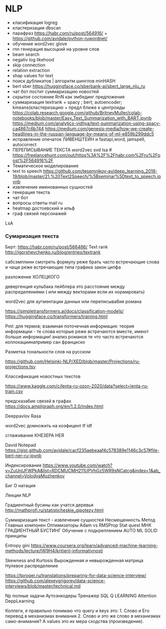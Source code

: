 # NLP

* класификация logreg 
* кластеризация dbscan 
* парафраз https://habr.com/ru/post/564916/ + https://github.com/avidale/python-ruwordnet/
* обучение word2vec glove 
* rnn генерация высоцкий на уровне слов 
* beam search
* negativ log likehood
* skip connection 
* relation extraction
* shap values for text
* поиск дубликатов | алгоритм шинглов minHASH
* bert sber https://huggingface.co/sberbank-ai/sbert_large_nlu_ru
* чат бот постит суммаризацию новостей
* скрытое состояние RnN как эмбединг предложения
* суммаризация textrank + spacy ; bert; autoencoder; kmeans(кластеризацию + предл ближе к центроиды
https://colab.research.google.com/github/BritneyMuller/colab-notebooks/blob/master/Easy_Text_Summarization_with_BART.ipynb
https://medium.com/analytics-vidhya/text-summarization-using-spacy-ca4867c6b744
https://medium.com/genesis-media/how-we-create-headlines-in-the-russian-language-by-means-of-ml-e859b299ddc5
* исправление опечаток ЛИВЕНШТЕЙН и fastapi,word, jamspell, autocorrect
* ПЕРЕПИСЫВАНИЕ ТЕКСТА word2vec svd lsa # https://freelancehunt.com/out/https%3A%2F%2Fhabr.com%2Fru%2Fpost%2F564916%2F
* Тематическое моделирование
* text to speech https://github.com/tesemnikov-av/deep_learning_2018-19/blob/master/21.%20Text2Speech/%5Bseminar%5Dtext_to_speech.ipynb
* извлечение именованных сущностей
* генерация текста 
* чат бот 
* вопросы ответы mail ru
* heatmap достоевский и ильф 
* граф связей персонажей

LsA 

### Сумаризация текста
Берт:
https://habr.com/ru/post/566486/
Text rank 
http://igorshevchenko.ru/blog/entries/textrank

сабсэмплинн смотреть формулу реже брать часто встречающие слова и чаще реже встречающие типа графика закон ципфа

разложение ХОЛЕЦКОГО

девергенция кульбака лейблера это расстояние между распределениями ( или между векторами если их нормировать)


word2vec для аугментации данных или переписыва6ия романа 


https://simpletransformers.ai/docs/classification-models/
https://huggingface.co/transformers/training.html

PmI: для термов; взаимная поточечная информация: теория информации - те слова которые реже встречаются вместе, имеют больше информации! анализ романов те что часто встречаются коллокациинапример сан франциско

Разметка тональности слов на русском

https://github.com/Helsinki-NLP/XED/blob/master/Projections/ru-projections.tsv

Классификация новостных текстов 

https://www.kaggle.com/c/lenta-ru-ozon-2020/data?select=lenta-ru-train.csv

предсказа6ие связей в графах 
https://docs.ampligraph.org/en/1.2.0/index.html

Deeppavlov
Rasa

word2vec домножить на коэфицент tf idf

сглаживание КНЕЗЕРА НЕЯ



David Notepad
https://gist.github.com/avidale/cacf235aebeaaf4c578389e1146c3c57#file-bert-ner-ru-ipynb

Индексирование
https://www.youtube.com/watch?v=ZuUnlJFWPkA&list=RDCMUCMH211UPVhGz5WR9sNCatcg&index=1&ab_channel=VolodyaMozhenkov

Биг О натация


Лекции NLP

Градиентный бусины как учатся деревья
http://mathprofi.ru/statisticheskie_gipotezy.html

Суммаризация текст - извлечение сущностей
Несмещенность 
Метод Главных компонен
Оптимизаторы Adam vs RMSProp
Stat quest МНК ГРАДИЕНТНЫЙ БУСТИНГ
Обучение с подкреплением
AUTO ML
SOLID принципы

Entropy gini https://www.coursera.org/learn/advanced-machine-learning-methods/lecture/IW9H4/kritierii-informativnosti

Skewness and Kurtosis
Вырожденная и невырожденная матрица
Нулевое распределение

https://tproger.ru/translations/preparing-for-data-science-interview/
https://github.com/alexeygrigorev/data-science-interviews/blob/master/technical.md

Np полные задачи
Аутоэнкодеры 
Тренажер SQL
Q LEARNING
Attention DeppLearning

Коллеги, я правильно понимаю что query и keys это: 1. Слово и Его перевод в механизмах внимания 2. Слово и это же слово в механизмах само-внимания? А values это их мера сходства (произведение).
